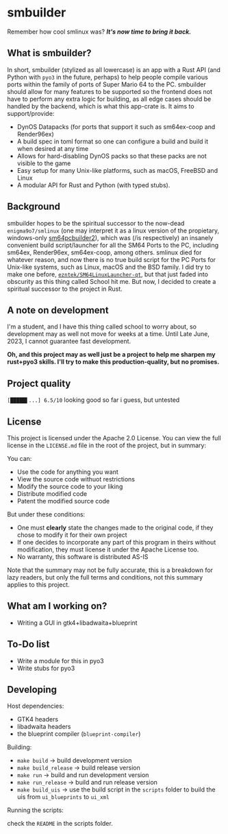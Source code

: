 # smbuilder

Remember how cool smlinux was? ***It's now time to bring it back.***

## What is smbuilder?

In short, smbuilder (stylized as all lowercase) is an app with a Rust API (and Python with `pyo3` in the future, perhaps) to help people compile various ports within the family of ports of Super Mario 64 to the PC. smbuilder should allow for many features to be supported so the frontend does not have to perform any extra logic for building, as all edge cases should be handled by the backend, which is what this app-crate is. It aims to support/provide:

* DynOS Datapacks (for ports that support it such as sm64ex-coop and Render96ex)
* A build spec in toml format so one can configure a build and build it when desired at any time
* Allows for hard-disabling DynOS packs so that these packs are not visible to the game
* Easy setup for many Unix-like platforms, such as macOS, FreeBSD and Linux
* A modular API for Rust and Python (with typed stubs).

## Background

smbuilder hopes to be the spiritual successor to the now-dead `enigma9o7/smlinux` (one may interpret it as a linux version of the propietary, windows-only [sm64pcbuilder2](https://sm64pc.info/sm64pcbuilder2/)), which was (/is respectively) an insanely convenient build script/launcher for all the SM64 Ports to the PC, including sm64ex, Render96ex, sm64ex-coop, among others. smlinux died for whatever reason, and now there is no true build script for the PC Ports for Unix-like systems, such as Linux, macOS and the BSD family. I did try to make one before, [`ezntek/SM64LinuxLauncher-qt`](https://github.com/ezntek/SM64LinuxLauncher-qt), but that just faded into obscurity as this thing called School hit me. But now, I decided to create a spiritual successor to the project in Rust.

## A note on development

I'm a student, and I have this thing called school to worry about, so development may as well not move for weeks at a time. Until Late June, 2023, I cannot guarantee fast development.

**Oh, and this project may as well just be a project to help me sharpen my rust+pyo3 skills. I'll try to make this production-quality, but no promises.**

## Project quality

`[█████▌...] 6.5/10` looking good so far i guess, but untested 

## License

This project is licensed under the Apache 2.0 License. You can view the full license in the `LICENSE.md` file in the root of the project, but in summary:

You can:

 * Use the code for anything you want
 * View the source code withuot restrictions
 * Modify the source code to your liking
 * Distribute modified code
 * Patent the modified source code

But under these conditions:

 * One must **clearly** state the changes made to the original code, if they chose to modify it for their own project
 * If one decides to incorporate any part of this program in theirs without modification, they must license it under the Apache License too.
 * No warranty, this software is distributed AS-IS

Note that the summary may not be fully accurate, this is a breakdown for lazy readers, but only the full terms and conditions, not this summary applies to this project.

## What am I working on?

* Writing a GUI in gtk4+libadwaita+blueprint

## To-Do list

* Write a module for this in pyo3
* Write stubs for pyo3

## Developing

Host dependencies:
 * GTK4 headers
 * libadwaita headers
 * the blueprint compiler (`blueprint-compiler`)
 
Building:
 * `make build` -> build development version
 * `make build_release` -> build release version
 * `make run` -> build and run development version
 * `make run_release` -> build and run release version
 * `make build_uis` -> use the build script in the `scripts` folder to build the uis from `ui_blueprints` to `ui_xml`

Running the scripts:

check the `README` in the scripts folder.